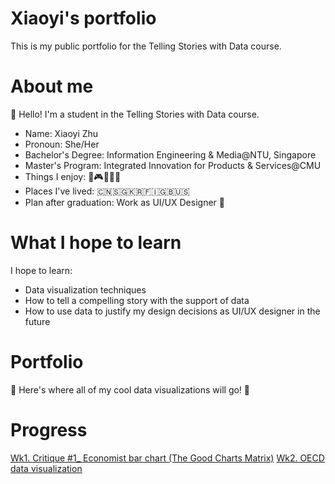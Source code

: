 # Xiaoyi's portfolio
This is my public portfolio for the Telling Stories with Data course.

# About me
👋 Hello! I'm a student in the Telling Stories with Data course.
* Name: Xiaoyi Zhu
* Pronoun: She/Her
* Bachelor's Degree: Information Engineering & Media@NTU, Singapore
* Master's Program: Integrated Innovation for Products & Services@CMU
* Things I enjoy: 🍦🎮🎨🎢💤
* Places I've lived: 🇨🇳🇸🇬🇰🇷🇫🇮🇬🇧🇺🇸
* Plan after graduation: Work as UI/UX Designer 🤘

# What I hope to learn
I hope to learn:
* Data visualization techniques
* How to tell a compelling story with the support of data
* How to use data to justify my design decisions as UI/UX designer in the future

# Portfolio
👀 Here's where all of my cool data visualizations will go! 👀

# Progress
[Wk1. Critique #1_ Economist bar chart (The Good Charts Matrix)](https://docs.google.com/spreadsheets/d/1u4hj-Z5-KNY2H9h5qlrXhYXZlUwT74TkKG2L6jg-9A4/edit?usp=sharing)
[Wk2. OECD data visualization](/dataviz2.md)
